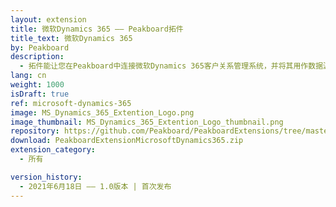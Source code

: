 ```yaml
---
layout: extension
title: 微软Dynamics 365 —— Peakboard拓件
title_text: 微软Dynamics 365
by: Peakboard
description: 
  - 拓件能让您在Peakboard中连接微软Dynamics 365客户关系管理系统，并将其用作数据源。您可以直接从系统中读取数据，选择需要的表和列。
lang: cn
weight: 1000
isDraft: true
ref: microsoft-dynamics-365
image: MS_Dynamics_365_Extention_Logo.png
image_thumbnail: MS_Dynamics_365_Extention_Logo_thumbnail.png
repository: https://github.com/Peakboard/PeakboardExtensions/tree/master/MicrosoftDynamics365
download: PeakboardExtensionMicrosoftDynamics365.zip
extension_category:
  - 所有

version_history:
  - 2021年6月18日 —— 1.0版本 | 首次发布
---
```

